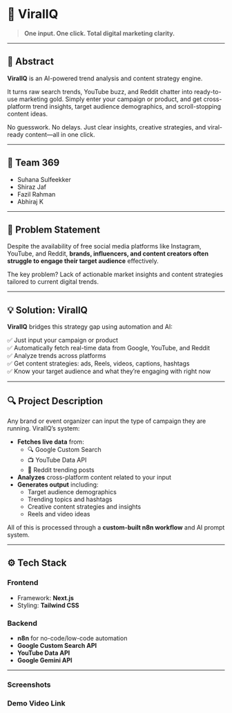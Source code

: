# 🚀 ViralIQ

> **One input. One click. Total digital marketing clarity.**

---

## 🧠 Abstract

**ViralIQ** is an AI-powered trend analysis and content strategy engine.

It turns raw search trends, YouTube buzz, and Reddit chatter into ready-to-use marketing gold. Simply enter your campaign or product, and get cross-platform trend insights, target audience demographics, and scroll-stopping content ideas.

No guesswork. No delays. Just clear insights, creative strategies, and viral-ready content—all in one click.

---

## 👥 Team 369

- Suhana Sulfeekker  
- Shiraz Jaf  
- Fazil Rahman  
- Abhiraj K  

---

## 🎯 Problem Statement

Despite the availability of free social media platforms like Instagram, YouTube, and Reddit, **brands, influencers, and content creators often struggle to engage their target audience** effectively.

The key problem? Lack of actionable market insights and content strategies tailored to current digital trends.

---

## 💡 Solution: ViralIQ

**ViralIQ** bridges this strategy gap using automation and AI:

✅ Just input your campaign or product  
✅ Automatically fetch real-time data from Google, YouTube, and Reddit  
✅ Analyze trends across platforms  
✅ Get content strategies: ads, Reels, videos, captions, hashtags  
✅ Know your target audience and what they’re engaging with right now

---

## 🔍 Project Description

Any brand or event organizer can input the type of campaign they are running. ViralIQ’s system:

- **Fetches live data** from:
  - 🔍 Google Custom Search  
  - 📺 YouTube Data API  
  - 🧵 Reddit trending posts
- **Analyzes** cross-platform content related to your input
- **Generates output** including:
  - Target audience demographics  
  - Trending topics and hashtags  
  - Creative content strategies and insights
  - Reels and video ideas   

All of this is processed through a **custom-built n8n workflow** and AI prompt system.

---

## ⚙️ Tech Stack

### Frontend  
- Framework: **Next.js**  
- Styling: **Tailwind CSS**

### Backend  
- **n8n** for no-code/low-code automation  
- **Google Custom Search API**  
- **YouTube Data API**  
- **Google Gemini API**
---

### Screenshots

### Demo Video Link
